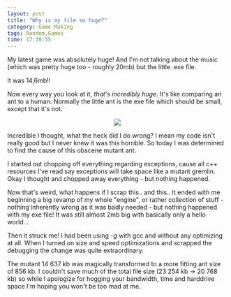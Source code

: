 ```yaml
---
layout: post
title: "Why is my file so huge?"
category: Game Making
tags: Random,Games
time: 17:39:55
---
```

My latest game was absolutely huge! And I'm not talking about the music (which was pretty huge too - roughly 20mb) but the little .exe file.

It was 14,6mb!!

Now every way you look at it, *that's incredibly huge*. It's like comparing an ant to a human. Normally the little ant is the exe file which should be small, except that it's not.

<center><img src="http://www.kent.net/robotech/gallery/images/ant.gif" /></center>

Incredible I thought, what the heck did I do wrong? I mean my code isn't really good but I never knew it was this horrible. So today I was determined to find the cause of this obscene mutant ant.

I started out chopping off everything regarding exceptions, cause all c++ resources I've read say exceptions will take space like a mutant gremlin. Okay I thought and chopped away everything - but nothing happened.

Now that's weird, what happens if I scrap this.. and this.. It ended with me beginning a big revamp of my whole "engine", or rather collection of stuff - nothing inherently wrong as it was badly needed - but nothing happened with my exe file! It was still almost 2mb big with basically only a hello world...

Then it struck me! I had been using *-g* with gcc and without any optimizing at all. When I turned on size and speed optimizations and scrapped the debugging the change was quite extraordinary.

The mutant 14 637 kb was magically transformed to a more fitting ant size of 856 kb. I couldn't save much of the total file size (23 254 kb -> 20 768 kb) so while I apologize for hogging your bandwidth, time and harddrive space I'm hoping you won't be too mad at me.

